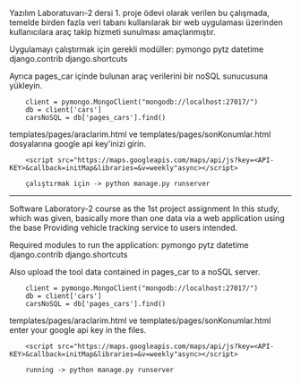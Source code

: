 Yazılım Laboratuvarı-2 dersi 1. proje ödevi olarak
verilen bu çalışmada, temelde birden fazla veri
tabanı kullanılarak bir web uygulaması üzerinden
kullanıcılara araç takip hizmeti sunulması
amaçlanmıştır.

Uygulamayı çalıştırmak için gerekli modüller:
pymongo
pytz
datetime
django.contrib
django.shortcuts

Ayrıca pages_car içinde bulunan araç verilerini bir noSQL sunucusuna yükleyin.

        client = pymongo.MongoClient("mongodb://localhost:27017/")
        db = client['cars']
        carsNoSQL = db['pages_cars'].find()

templates/pages/araclarim.html ve templates/pages/sonKonumlar.html dosyalarına google api key'inizi girin.

        <script src="https://maps.googleapis.com/maps/api/js?key=<API-KEY>&callback=initMap&libraries=&v=weekly"async></script>

        çalıştırmak için -> python manage.py runserver

**********************************************************************

Software Laboratory-2 course as the 1st project assignment
In this study, which was given, basically more than one data
via a web application using the base
Providing vehicle tracking service to users
intended.

Required modules to run the application:
pymongo
pytz
datetime
django.contrib
django.shortcuts

Also upload the tool data contained in pages_car to a noSQL server.

        client = pymongo.MongoClient("mongodb://localhost:27017/")
        db = client['cars']
        carsNoSQL = db['pages_cars'].find()

templates/pages/araclarim.html ve templates/pages/sonKonumlar.html enter your google api key in the files.

        <script src="https://maps.googleapis.com/maps/api/js?key=<API-KEY>&callback=initMap&libraries=&v=weekly"async></script>

        running -> python manage.py runserver

